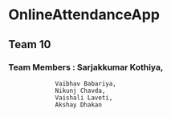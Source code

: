 # OnlineAttendanceApp

## Team 10

### Team Members : Sarjakkumar Kothiya,
                 Vaibhav Babariya, 
                 Nikunj Chavda, 
                 Vaishali Laveti, 
                 Akshay Dhakan
